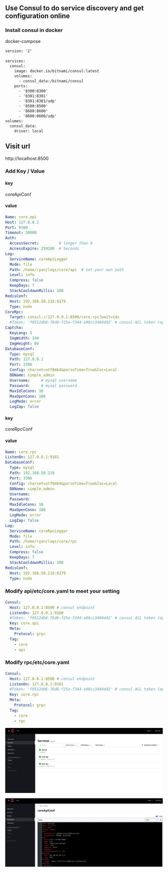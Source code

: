 ## Use Consul to do service discovery and get configuration online

### Install consul in docker
docker-compose 

```docker-compose
version: '2'

services:
  consul:
    image: docker.io/bitnami/consul:latest
    volumes:
      - consul_data:/bitnami/consul
    ports:
      - '8300:8300'
      - '8301:8301'
      - '8301:8301/udp'
      - '8500:8500'
      - '8600:8600'
      - '8600:8600/udp'
volumes:
  consul_data:
    driver: local
```

## Visit url
http://localhost:8500

### Add Key / Value

#### key
coreApiConf

#### value
```yaml
Name: core.api
Host: 127.0.0.1
Port: 9100
Timeout: 30000
Auth:
  AccessSecret:         # longer than 8
  AccessExpire: 259200  # Seconds
Log:
  ServiceName: coreApiLogger
  Mode: file
  Path: /home/ryan/logs/core/api  # set your own path
  Level: info
  Compress: false
  KeepDays: 7
  StackCooldownMillis: 100
RedisConf:
  Host: 192.168.50.216:6379
  Type: node
CoreRpc:
  Target: consul://127.0.0.1:8500/core.rpc?wait=14s
  #Token: 'f0512db6-76d6-f25e-f344-a98cc3484d42' # consul ACL token (optional)
Captcha:
  KeyLong: 5
  ImgWidth: 240
  ImgHeight: 80
DatabaseConf:
  Type: mysql
  Path: 127.0.0.1
  Port: 3306
  Config: charset=utf8mb4&parseTime=True&loc=Local
  DBName: simple_admin
  Username:     # mysql username
  Password:     # mysql password
  MaxIdleConn: 10
  MaxOpenConn: 100
  LogMode: error
  LogZap: false
```

#### key
coreRpcConf

#### value

```yaml
Name: core.rpc
ListenOn: 127.0.0.1:9101
DatabaseConf:
  Type: mysql
  Path: 192.168.50.216
  Port: 3306
  Config: charset=utf8mb4&parseTime=True&loc=Local
  DBName: simple_admin
  Username: 
  Password: 
  MaxIdleConn: 10
  MaxOpenConn: 100
  LogMode: error
  LogZap: false
Log:
  ServiceName: coreRpcLogger
  Mode: file
  Path: /home/ryan/logs/core/rpc
  Level: info
  Compress: false
  KeepDays: 7
  StackCooldownMillis: 100
RedisConf:
  Host: 192.168.50.216:6379
  Type: node
```


### Modify api/etc/core.yaml to meet your setting
```yaml
Consul:
  Host: 127.0.0.1:8500 # consul endpoint
  ListenOn: 127.0.0.1:9100
  #Token: 'f0512db6-76d6-f25e-f344-a98cc3484d42' # consul ACL token (optional)
  Key: core.api
  Meta:
    Protocol: grpc
  Tag:
    - core
    - api
```


### Modify rpc/etc/core.yaml
```yaml
Consul:
  Host: 127.0.0.1:8500 # consul endpoint
  ListenOn: 127.0.0.1:9101
  #Token: 'f0512db6-76d6-f25e-f344-a98cc3484d42' # consul ACL token (optional)
  Key: core.rpc
  Meta:
    Protocol: grpc
  Tag:
    - core
    - rpc
```

![consul](../../assets/consul.png)

![consul](../../assets/consul_kv.png)
